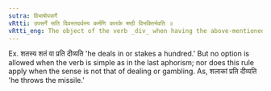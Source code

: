 ```yaml
---
sutra: विभाषोपसर्गे
vRtti: उपसर्गे सति दिवस्तदर्थस्य कर्मणि कारके षष्ठी विभक्तिर्भवति ॥
vRtti_eng: The object of the verb _div_ when having the above-mentioned sense of dealing or staking, optionally takes the sixth case-affix, when it is preceded by an _upasarga_ (or preposition).
---
```

Ex. शतस्य शतं वा प्रति दीव्यति 'he deals in or stakes a hundred.' But no option is allowed when the verb is simple as in the last aphorism; nor does this rule apply when the sense is not that of dealing or gambling. As, शलाकां प्रति दीव्यति 'he throws the missile.'
